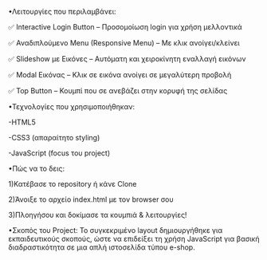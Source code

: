 •Λειτουργίες που περιλαμβάνει:

✅ Interactive Login Button – Προσομοίωση login για χρήση μελλοντικά

✅ Αναδιπλούμενο Menu (Responsive Menu) – Με κλικ ανοίγει/κλείνει

✅ Slideshow με Εικόνες – Αυτόματη και χειροκίνητη εναλλαγή εικόνων

✅ Modal Εικόνας – Κλικ σε εικόνα ανοίγει σε μεγαλύτερη προβολή

✅ Top Button – Κουμπί που σε ανεβάζει στην κορυφή της σελίδας

•Τεχνολογίες που χρησιμοποιήθηκαν:

-HTML5

-CSS3 (απαραίτητο styling)

-JavaScript (focus του project)

•Πώς να το δεις:

1)Κατέβασε το repository ή κάνε Clone

2)Άνοιξε το αρχείο index.html με τον browser σου

3)Πλοηγήσου και δοκίμασε τα κουμπιά & λειτουργίες!

•Σκοπός του Project:
Το συγκεκριμένο layout δημιουργήθηκε για εκπαιδευτικούς σκοπούς, ώστε να επιδείξει τη χρήση JavaScript για βασική διαδραστικότητα σε μια απλή ιστοσελίδα τύπου e-shop.
